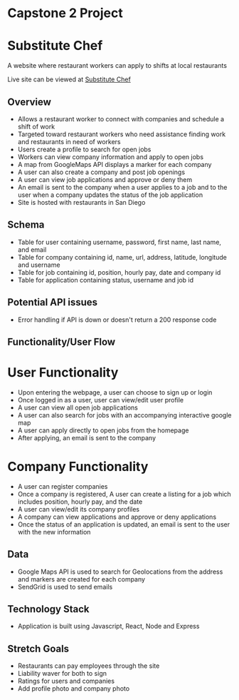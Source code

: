 # Capstone 2 Project

# Substitute Chef

A website where restaurant workers can apply to shifts at local restaurants

Live site can be viewed at [Substitute Chef](https://subchef.surge.sh/)

## Overview

- Allows a restaurant worker to connect with companies and schedule a shift of work
- Targeted toward restaurant workers who need assistance finding work and restaurants in need of workers
- Users create a profile to search for open jobs
- Workers can view company information and apply to open jobs
- A map from GoogleMaps API displays a marker for each company
- A user can also create a company and post job openings
- A user can view job applications and approve or deny them
- An email is sent to the company when a user applies to a job and to the user when a company updates the status of the job application
- Site is hosted with restaurants in San Diego

## Schema 

- Table for user containing username, password, first name, last name, and email
- Table for company containing id, name, url, address, latitude, longitude and username
- Table for job containing id, position, hourly pay, date and company id
- Table for application containing status, username and job id

## Potential API issues

- Error handling if API is down or doesn't return a 200 response code

## Functionality/User Flow

# User Functionality
- Upon entering the webpage, a user can choose to sign up or login
- Once logged in as a user, user can view/edit user profile
- A user can view all open job applications
- A user can also search for jobs with an accompanying interactive google map
- A user can apply directly to open jobs from the homepage
- After applying, an email is sent to the company

# Company Functionality
- A user can register companies
- Once a company is registered, A user can create a listing for a job which includes position, hourly pay, and the date
- A user can view/edit its company profiles
- A company can view applications and approve or deny applications
- Once the status of an application is updated, an email is sent to the user with the new information

## Data
- Google Maps API is used to search for Geolocations from the address and markers are created for each company
- SendGrid is used to send emails 

## Technology Stack
- Application is built using Javascript, React, Node and Express

## Stretch Goals
- Restaurants can pay employees through the site
- Liability waver for both to sign
- Ratings for users and companies
- Add profile photo and company photo
